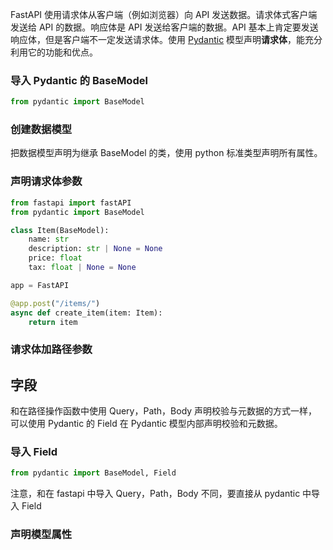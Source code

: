 FastAPI 使用请求体从客户端（例如浏览器）向 API 发送数据。请求体式客户端发送给 API 的数据。响应体是 API 发送给客户端的数据。API 基本上肯定要发送响应体，但是客户端不一定发送请求体。使用 [Pydantic](https://docs.pydantic.dev/) 模型声明**请求体**，能充分利用它的功能和优点。

### 导入 Pydantic 的 BaseModel

```python
from pydantic import BaseModel
```



### 创建数据模型

把数据模型声明为继承 BaseModel 的类，使用 python 标准类型声明所有属性。

### 声明请求体参数

```python
from fastapi import fastAPI 
from pydantic import BaseModel 

class Item(BaseModel):
    name: str 
    description: str | None = None 
    price: float 
    tax: float | None = None 

app = FastAPI 

@app.post("/items/")
async def create_item(item: Item):
    return item 
```

### 请求体加路径参数


## 字段

和在路径操作函数中使用 Query，Path，Body 声明校验与元数据的方式一样，可以使用 Pydantic 的 Field 在 Pydantic 模型内部声明校验和元数据。

### 导入 Field

```python
from pydantic import BaseModel, Field
```

注意，和在 fastapi 中导入 Query，Path，Body 不同，要直接从 pydantic 中导入 Field

### 声明模型属性

```python

```
